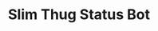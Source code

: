 ---
inv_num: 2005-007
add_credit:
url: 2005-007-slim-thug-status-bot
title: Slim Thug Status Bot
year: '2005'
display_year: '2005'
medium: Software
dims:
pitch: "​Bot which allows a user to ask chat user Slim Thug if his album has gone
  platinum."
ps:
live_url:
youtube:
related_code:
subheading:
download:
commission:
layout: things-i-made
---